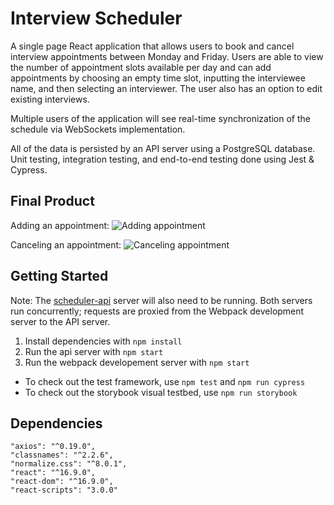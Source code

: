# Interview Scheduler

A single page React application that allows users to book and cancel interview appointments between Monday and Friday. Users are able to view the number of appointment slots available per day and can add appointments by choosing an empty time slot, inputting the interviewee name, and then selecting an interviewer. The user also has an option to edit existing interviews.

Multiple users of the application will see real-time synchronization of the schedule via WebSockets implementation.

All of the data is persisted by an API server using a PostgreSQL database. Unit testing, integration testing, and end-to-end testing done using Jest & Cypress.

## Final Product

Adding an appointment: 
![Adding appointment](https://i.gyazo.com/f6759922de3241525053e68e5ffbf5dd.gif)

Canceling an appointment:
![Canceling appointment](https://i.gyazo.com/eca8ee6bb1ffa9c62fd190cf406ba67f.gif)

## Getting Started
Note: The [scheduler-api](https://github.com/kvsuen/scheduler-api) server will also need to be running. Both servers run concurrently; requests are proxied from the Webpack development server to the API server.

1. Install dependencies with `npm install`
2. Run the api server with `npm start`
3. Run the webpack developement server with `npm start`

- To check out the test framework, use `npm test` and `npm run cypress`
- To check out the storybook visual testbed, use `npm run storybook`

## Dependencies
    "axios": "^0.19.0",
    "classnames": "^2.2.6",
    "normalize.css": "^8.0.1",
    "react": "^16.9.0",
    "react-dom": "^16.9.0",
    "react-scripts": "3.0.0"